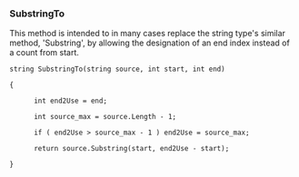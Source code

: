 ### SubstringTo

This method is intended to in many cases replace the string type's similar method, 'Substring', by allowing the designation of an end index instead of a count from start.


``string SubstringTo(string source, int start, int end)``

``{``

``		int end2Use = end;``

``		int source_max = source.Length - 1;``

``		if ( end2Use > source_max - 1 ) end2Use = source_max;``

``		return source.Substring(start, end2Use - start);``

``}``
